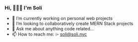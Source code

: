 ### Hi, 🙋🏻‍♀️ I'm Soli 


- 🌱 I’m currently working on personal web projects
- 👯 I’m looking to collaboratively create MERN Stack projects
- 💬 Ask me about anything code related...
- 📫 How to reach me: ⌲ soli@soli.nyc
